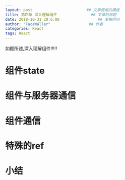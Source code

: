```yaml
---
layout: post                        ## 文章使用的模板
title: 第四章 深入理解组件 				## 文章的标题
date: 2018-10-31 20:6:00				 ## 发布时间
author: "FaceWaller"                 ## 作者
categories: React
tags: React
---
```


如题所述,深入理解组件!!!!!

# 组件state

# 组件与服务器通信

# 组件通信

# 特殊的ref

# 小结